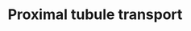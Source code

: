 ---
annotations:
- id: CL:1000497
  parent: animal cell
  type: Cell Type Ontology
  value: kidney cell
- id: DOID:1062
  type: Disease Ontology
  value: Fanconi syndrome
- id: PW:0000103
  parent: regulatory pathway
  type: Pathway Ontology
  value: transport pathway
- id: CL:0002306
  parent: animal cell
  type: Cell Type Ontology
  value: epithelial cell of proximal tubule
authors:
- Marvin M2
- Annabaya
- Fehrhart
- Finterly
- Eweitz
- Ash iyer
- Egonw
citedin: ''
communities:
- MetaKids
- ONTOX
description: This pathway provides an overview of all active transport that occurs
  in the proximal tubule of the nephron in the kidneys. The proximal tubule plays
  roles in regulating the pH of the filtrate, secreting organic waste, and reabsorption
  of NaCl, a large variety of solutes, and amino acids from the filtrate back into
  the circulation. The apical side indicates the proximal tubule which contains the
  filtrate after passing through Bowman's capsule, which later becomes the urine after
  passing through the complete nephron, from which solutes are reabsorbed (taken back
  into the body) and into which waste is secreted. Impaired ability of reabsorption
  by the proximal tubule can lead to [Fanconi syndrome](https://en.wikipedia.org/wiki/Fanconi_syndrome).
last-edited: 2025-10-14
ndex: 992424a8-8b71-11eb-9e72-0ac135e8bacf
organisms:
- Homo sapiens
redirect_from:
- /index.php/Pathway:WP4917
- /instance/WP4917
- /instance/WP4917_r140714
revision: r140714
schema-jsonld:
- '@context': https://schema.org/
  '@id': https://wikipathways.github.io/pathways/WP4917.html
  '@type': Dataset
  creator:
    '@type': Organization
    name: WikiPathways
  description: This pathway provides an overview of all active transport that occurs
    in the proximal tubule of the nephron in the kidneys. The proximal tubule plays
    roles in regulating the pH of the filtrate, secreting organic waste, and reabsorption
    of NaCl, a large variety of solutes, and amino acids from the filtrate back into
    the circulation. The apical side indicates the proximal tubule which contains
    the filtrate after passing through Bowman's capsule, which later becomes the urine
    after passing through the complete nephron, from which solutes are reabsorbed
    (taken back into the body) and into which waste is secreted. Impaired ability
    of reabsorption by the proximal tubule can lead to [Fanconi syndrome](https://en.wikipedia.org/wiki/Fanconi_syndrome).
  keywords:
  - ABCB1
  - ABCC2
  - ABCC4
  - ABCG2
  - AQP1
  - ATP1A1
  - ATP1B1
  - ATP6V0A4
  - ATP6V0B
  - ATP6V0C
  - ATP6V0D2
  - ATP6V0E1
  - ATP6V1A
  - ATP6V1B1
  - ATP6V1C1
  - ATP6V1D
  - ATP6V1E1
  - ATP6V1F
  - ATP6V1G1
  - ATP6V1H
  - Ala
  - Amino acids
  - Anionic amino acids
  - CA2
  - CA4
  - CO₂
  - Cationic amino acids
  - Cl⁻
  - Cys
  - FXYD2
  - Glucose
  - Gly
  - H2CO3
  - H2PO4 -
  - H2PO4-
  - HCO₃⁻
  - HPO4 2-
  - H⁺
  - H₂O
  - I-
  - K⁺
  - Lactate
  - Na⁺
  - OH-
  - Pro
  - SLC12A4
  - SLC13A3
  - SLC16A10
  - SLC1A1
  - SLC20A2
  - SLC22A11
  - SLC22A2
  - SLC22A6
  - SLC22A7
  - SLC22A8
  - SLC26A6
  - SLC2A1
  - SLC2A2
  - SLC34A1
  - SLC34A3
  - SLC36A2
  - SLC3A1
  - SLC3A2
  - SLC47A1
  - SLC47A2
  - SLC4A2
  - SLC4A4
  - SLC5A1
  - SLC5A2
  - SLC5A5
  - SLC5A8
  - SLC6A18
  - SLC6A19
  - SLC6A20
  - SLC7A7
  - SLC7A8
  - SLC7A9
  - SLC9A3
  - TMEM27
  - formate
  - hydrogencarbonate
  - organic anion
  - organic cation
  - oxalate(2−)
  - sulfate
  - urate
  - α-ketoglutarate
  license: CC0
  name: Proximal tubule transport
seo: CreativeWork
title: Proximal tubule transport
wpid: WP4917
---